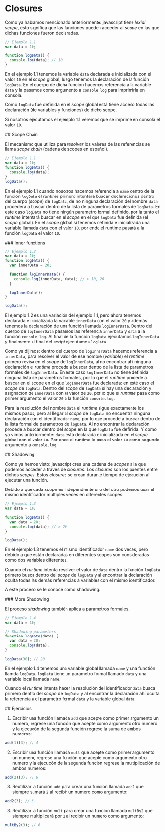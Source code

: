 # Closures

Como ya habíamos mencionado anteriormente: javascript tiene _lexial scope_, esto significa que las
funciones pueden acceder al _scope_ en las que dichas funciones fueron declaradas.

```js
// Ejemplo 1.1
var data = 10;

function logData() {
  console.log(data); // 10
}
```

En el ejemplo 1.1 tenemos la variable `data` declarada e inicializada con el valor `10` en el _scope_
global, luego tenemos la declaración de la función `logData`. En el cuerpo de dicha función
hacemos referencia a la variable `data` y la pasamos como argumento a `console.log` para imprimirla
en consola.

Como `logData` fue definida en el _scope_ global está tiene acceso todas las declaración (de variables
y funciones) de dicho scope.

Si nosotros ejecutamos el ejemplo 1.1 veremos que se imprime en consola el valor `10`.

## Scope Chain

El mecanismo que utiliza para _resolver_ los valores de las referencias se llama _scope chain_ (cadena
de scopes en español).

```js
// Ejemplo 1.1
var data = 10;
function logData() {
  console.log(data);
}
logData();
```

En el ejemplo 1.1 cuando nosotros hacemos referencia a `name` dentro de la función `logData` el _runtime_
primero intentará buscar declaraciones dentro del cuerpo (_scope_) de `logData`, de no ninguna declaración
del nombre `data` procederá a buscar dentro de la lista de parametros formales de `logData`.
En este caso `logData` no tiene ningún parametro formal definido, por la tanto el _runtime_ intentará
buscar en el _scope_ en el que `logData` fue definida (el _scope_ global). En el _scope_ global
sí tenemos definida e inicializada una variable llamada `data` con el valor `10`. por ende
el runtime pasará a la función `logData` el valor `10`.

### Inner functions

```js
// Ejemplo 1.2
var data = 10;
function logData() {
  var innerData = 20;

  function logInnerData() {
    console.log(innerData, data); // > 10, 20
  }

  logInnerData();
}

logData();
```

El ejemplo 1.2 es una variación del ejemplo 1.1, pero ahora tenemos declarada e inicializada
la variable `innerData` con el valor `20` y además tenemos la declaración de una función llamada
`logInnerData`. Dentro del cuerpo de `logInnerData` pasamos las referencia `innerData` y `data`
a la función `console.log`. Al final de la función `logData` ejecutamos `logInnerData` y finalmente
al final del _script_ ejecutamos `logData`.

Como ya dijimos: dentro del cuerpo de `logInnerData` hacemos referencia a `innerData`, para resolver
el valor de ese nombre (_variable_) el _runtime_ primero revisa en el _scope_ de `logInnerData`, al
no encontrar ahí ninguna declaración el _runtime_ procede a buscar dentro de la lista de parametros
formales de `logInnerData`. En este caso `logInnerData` no tiene definida ninguna lista de parametros
formales, por lo que el _runtime_ procede a buscar en el scope en el que `logInnerData` fue declarada:
en esté caso el _scope_ de `logData`. Dentro del _scope_ de `logData` sí hay una declaración y asignación
de `innerData` con el valor de `20`, por lo que el _runtime_ pasa como primer argumento el valor `20`
a la función `console.log`.

Para la resolución del nombre `data` el _runtime_ sigue exactamente los mismos pasos, pero al llegar
al _scope_ de `logData` no encuentra ninguna declaración con el identificador `name`, por lo que procede
a buscar dentro de la lista formal de parametros de `logData`. Al no encontrar la declaración procede
a buscar dentro del scope en la que `logData` fue definida. Y como ya vimos anteriormente: `data` está
declarada e inicializada en el _scope_ global con el valor `10`. Por ende el runtime le pasa el valor
`10` como segundo argumento a `console.log`.

## Shadowing

Como ya hemos visto: javascript crea una cadena de _scopes_ a la que podemos acceder a traves de
_closures_. Los _closures_ son los puentes entre dichos _scopes_. Estos _closures_ se crean durante
tiempo de ejecución al ejecutar una función.

Debido a que cada _scope_ es independiente uno del otro podemos usar el mismo identificador multiples
veces en diferentes scopes.

```js
// Ejemplo 1.3
var data = 10;

function logData() {
  var data = 20;
  console.log(data); // > 20
}

logData();
```

En el ejemplo 1.3 tenemos el mismo identificador `name` dos veces, pero debido a que están declaradas
en diferentes scopes son consideradas como dos variables diferentes.

Cuando el _runtime_ intenta resolver el valor de `data` dentro la función `logData` primero busca dentro
del _scope_ de `logData` y al encontrar la declaración oculta todas las demás referencias a variables
con el mismo identificador.

A este proceso se le conoce como shadowing.

### More Shadowing

El proceso _shadowing_ también aplica a parametros formales.

```js
// Ejemplo 1.4
var data = 10;

// Shadowing parameters
function logData(data) {
  var data = 20;
  console.log(data);
}

logData(30); // 20
```

En el ejemplo 1.4 tenemos una variable global llamada `name` y una functión llamda `logData`. `logData` tiene un parametro formal llamado `data` y una variable local llamada `name`.

Cuando el _runtime_ intenta hacer la resolución del identificador `data` busca primero dentro del _scope_
de `logData` y al encontrar la declaración ahí oculta la referencia a el parametro formal `data` y la
variable global `data`.

## Ejercicios

1. Escribir una función llamada `add` que acepte como primer argumento un numero, regrese una función
   que acepte como argumento otro numero y la ejecucón de la segunda función regrese la suma de ambos numeros:

```js
add(1)(3); // 4
```

2. Escribir una función llamada `mult` que acepte como primer argumento un numero, regrese una función
   que acepte como argumento otro numero y la ejecucón de la segunda función regrese la multiplicación de ambos numeros:

```js
add(2)(3); // 6
```

3. Reutilizar la función `add` para crear una funcíon llamada `add2` que siempre sumará `2` al recibir un numero
   como argumento:

```js
add2(3); // 5
```

3. Reutilizar la función `mult` para crear una funcíon llamada `multBy2` que siempre multiplicará por `2` al recibir un numero
   como argumento:

```js
multBy2(3); // 6
```
